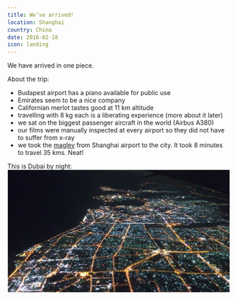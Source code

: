 ```yaml
---
title: We’ve arrived!
location: Shanghai
country: China
date: 2016-02-18
icon: landing
---
```


We have arrived in one piece.

About the trip:

- Budapest airport has a piano available for public use
- Emirates seem to be a nice company
- Californian merlot tastes good at 11 km altitude
- travelling with 8 kg each is a liberating experience (more about it later)
- we sat on the biggest passenger aircraft in the world (Airbus A380)
- our films were manually inspected at every airport so they did not have to suffer from x-ray
- we took the [maglev](https://en.wikipedia.org/wiki/Maglev) from Shanghai airport to the city. It took 8 minutes to travel 35 kms. Neat!

This is Dubai by night:
![](../../img/dubai.png)
